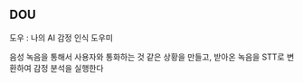## DOU  
도우 : 나의 AI 감정 인식 도우미

음성 녹음을 통해서 사용자와 통화하는 것 같은 상황을 만들고,
받아온 녹음을 STT로 변환하여 감정 분석을 실행한다   
  